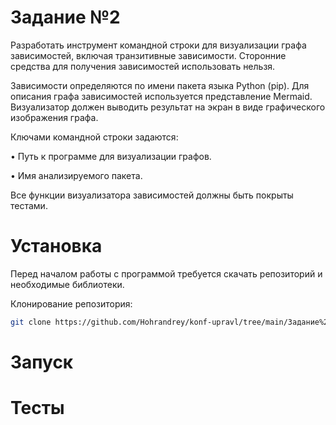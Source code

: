 # Задание №2

  Разработать инструмент командной строки для визуализации графа
зависимостей, включая транзитивные зависимости. Сторонние средства для
получения зависимостей использовать нельзя.

  Зависимости определяются по имени пакета языка Python (pip). Для
описания графа зависимостей используется представление Mermaid.
Визуализатор должен выводить результат на экран в виде графического
изображения графа.

Ключами командной строки задаются:

• Путь к программе для визуализации графов.

• Имя анализируемого пакета.

Все функции визуализатора зависимостей должны быть покрыты тестами.

# Установка
Перед началом работы с программой требуется скачать репозиторий и необходимые библиотеки.

Клонирование репозитория:
```Bash
git clone https://github.com/Hohrandrey/konf-upravl/tree/main/Задание%20№2
```

# Запуск

# Тесты
